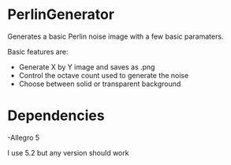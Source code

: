 # PerlinGenerator
Generates a basic Perlin noise image with a few basic paramaters.

Basic features are:
- Generate X by Y image and saves as .png
- Control the octave count used to generate the noise
- Choose between solid or transparent background

# Dependencies

-Allegro 5

I use 5.2 but any version should work
